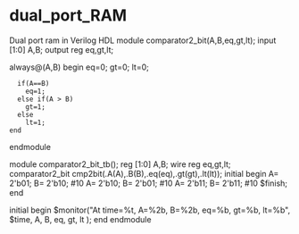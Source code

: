 # dual_port_RAM
Dual port ram in Verilog HDL
module comparator2_bit(A,B,eq,gt,lt);
  input [1:0] A,B;
  output reg eq,gt,lt;
  
  always@(A,B)
    begin
      eq=0;
      gt=0;
      lt=0;
      
      if(A==B)
        eq=1;
      else if(A > B)
        gt=1;
      else
        lt=1;
    end
endmodule

module comparator2_bit_tb();
reg  [1:0] A,B;
wire reg eq,gt,lt;
  comparator2_bit cmp2bit(.A(A),.B(B),.eq(eq),.gt(gt),.lt(lt));
initial
begin
A= 2'b01;
B= 2'b10;
#10 A= 2'b10; B= 2'b01;
#10 A= 2'b11; B= 2'b11;
#10 $finish;
end

initial
begin
  $monitor("At time=%t, A=%2b, B=%2b, eq=%b, gt=%b, lt=%b", $time, A, B, eq, gt, lt );
end
endmodule
